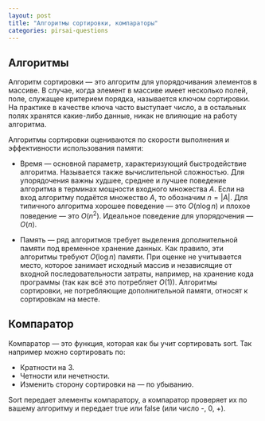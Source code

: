 ```yaml
---
layout: post
title: "Алгоритмы сортировки, компараторы"
categories: pirsai-questions
---
```


[comment]: <> (https://academy.yandex.ru/posts/osnovnye-vidy-sortirovok-i-primery-ikh-realizatsii)
[comment]: <> (https://codelessons.ru/cplusplus/funktsiya-sort-i-komparator-v-c-chto-eto-takoye.html)
[comment]: <> (https://ru.wikipedia.org/wiki/%D0%90%D0%BB%D0%B3%D0%BE%D1%80%D0%B8%D1%82%D0%BC_%D1%81%D0%BE%D1%80%D1%82%D0%B8%D1%80%D0%BE%D0%B2%D0%BA%D0%B8)

## Алгоритмы

Алгоритм сортировки — это алгоритм для упорядочивания элементов в массиве. В случае, когда
элемент в массиве имеет несколько полей, поле, служащее критерием порядка, называется ключом
сортировки. На практике в качестве ключа часто выступает число, а в остальных полях хранятся
какие-либо данные, никак не влияющие на работу алгоритма.

Алгоритмы сортировки оцениваются по скорости выполнения и эффективности использования памяти:

- Время — основной параметр, характеризующий быстродействие алгоритма. Называется также вычислительной
  сложностью. Для упорядочения важны худшее, среднее и лучшее поведение алгоритма в терминах мощности
  входного множества $A$. Если на вход алгоритму подаётся множество $A$, то обозначим $n = |A|$. Для
  типичного алгоритма хорошее поведение — это $O(n \log n)$ и плохое поведение — это $O(n^2)$. Идеальное
  поведение для упорядочения — $O(n)$.

- Память — ряд алгоритмов требует выделения дополнительной памяти под временное хранение данных. Как
  правило, эти алгоритмы требуют $O(\log n)$ памяти. При оценке не учитывается место, которое занимает
  исходный массив и независящие от входной последовательности затраты, например, на хранение кода
  программы (так как всё это потребляет $O(1)$). Алгоритмы сортировки, не потребляющие дополнительной
  памяти, относят к сортировкам на месте.

## Компаратор

Компаратор — это функция, которая как бы учит сортировать sort. Так например можно сортировать по:

- Кратности на 3.
- Четности или нечетности.
- Изменить сторону сортировки на — по убыванию.

Sort передает элементы компаратору, а компаратор проверяет их по вашему алгоритму и передает true или
false (или число -, 0, +).

